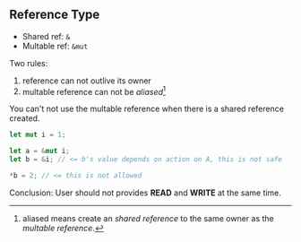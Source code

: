 ## Reference Type

- Shared ref: `&`
- Multable ref: `&mut`

Two rules:

1. reference can not outlive its owner
2. multable reference can not be *aliased*[^1]

[^1]: aliased means create an *shared reference* to the same
owner as the *multable reference*.

You can't not use the multable
reference when there is a shared reference created.

```rust
let mut i = 1;

let a = &mut i;
let b = &i; // <= b's value depends on action on A, this is not safe

*b = 2; // <= this is not allowed
```

Conclusion: User should not provides **READ** and **WRITE** at the same time.

